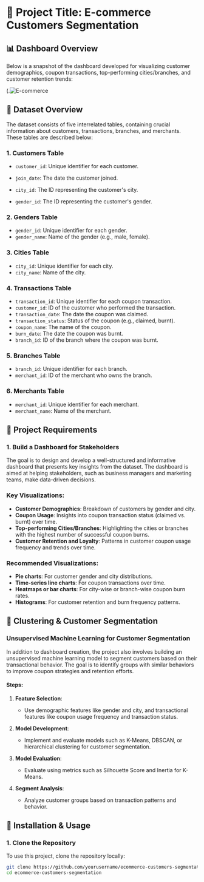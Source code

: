 # 📌 Project Title: E-commerce Customers Segmentation

## 📊 Dashboard Overview

Below is a snapshot of the dashboard developed for visualizing customer demographics, coupon transactions, top-performing cities/branches, and customer retention trends:

(.![E-commerce](https://github.com/user-attachments/assets/dba4dbdb-2aea-4893-a165-15409e0700b7)


## 📌 Dataset Overview
The dataset consists of five interrelated tables, containing crucial information about customers, transactions, branches, and merchants. These tables are described below:

### 1. Customers Table
- `customer_id`: Unique identifier for each customer.
- `join_date`: The date the customer joined.

- `city_id`: The ID representing the customer's city.
- `gender_id`: The ID representing the customer's gender.

### 2. Genders Table
- `gender_id`: Unique identifier for each gender.
- `gender_name`: Name of the gender (e.g., male, female).

### 3. Cities Table
- `city_id`: Unique identifier for each city.
- `city_name`: Name of the city.

### 4. Transactions Table
- `transaction_id`: Unique identifier for each coupon transaction.
- `customer_id`: ID of the customer who performed the transaction.
- `transaction_date`: The date the coupon was claimed.
- `transaction_status`: Status of the coupon (e.g., claimed, burnt).
- `coupon_name`: The name of the coupon.
- `burn_date`: The date the coupon was burnt.
- `branch_id`: ID of the branch where the coupon was burnt.

### 5. Branches Table
- `branch_id`: Unique identifier for each branch.
- `merchant_id`: ID of the merchant who owns the branch.

### 6. Merchants Table
- `merchant_id`: Unique identifier for each merchant.
- `merchant_name`: Name of the merchant.

## 📌 Project Requirements

### 1. Build a Dashboard for Stakeholders
The goal is to design and develop a well-structured and informative dashboard that presents key insights from the dataset. The dashboard is aimed at helping stakeholders, such as business managers and marketing teams, make data-driven decisions.

### Key Visualizations:
- **Customer Demographics**: Breakdown of customers by gender and city.
- **Coupon Usage**: Insights into coupon transaction status (claimed vs. burnt) over time.
- **Top-performing Cities/Branches**: Highlighting the cities or branches with the highest number of successful coupon burns.
- **Customer Retention and Loyalty**: Patterns in customer coupon usage frequency and trends over time.

### Recommended Visualizations:
- **Pie charts**: For customer gender and city distributions.
- **Time-series line charts**: For coupon transactions over time.
- **Heatmaps or bar charts**: For city-wise or branch-wise coupon burn rates.
- **Histograms**: For customer retention and burn frequency patterns.

## 📌 Clustering & Customer Segmentation

### Unsupervised Machine Learning for Customer Segmentation
In addition to dashboard creation, the project also involves building an unsupervised machine learning model to segment customers based on their transactional behavior. The goal is to identify groups with similar behaviors to improve coupon strategies and retention efforts.

#### Steps:
1. **Feature Selection**:
   - Use demographic features like gender and city, and transactional features like coupon usage frequency and transaction status.
   
2. **Model Development**:
   - Implement and evaluate models such as K-Means, DBSCAN, or hierarchical clustering for customer segmentation.
   
3. **Model Evaluation**:
   - Evaluate using metrics such as Silhouette Score and Inertia for K-Means.
   
4. **Segment Analysis**:
   - Analyze customer groups based on transaction patterns and behavior.

## 📌 Installation & Usage

### 1. Clone the Repository
To use this project, clone the repository locally:
```bash
git clone https://github.com/yourusername/ecommerce-customers-segmentation.git
cd ecommerce-customers-segmentation
